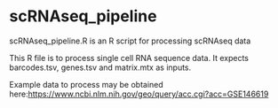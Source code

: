# scRNAseq_pipeline
scRNAseq_pipeline.R is an R script for processing scRNAseq data

This R file is to process single cell RNA sequence data. 
It expects barcodes.tsv, genes.tsv and matrix.mtx as inputs.

Example data to process may be obtained here:https://www.ncbi.nlm.nih.gov/geo/query/acc.cgi?acc=GSE146619


